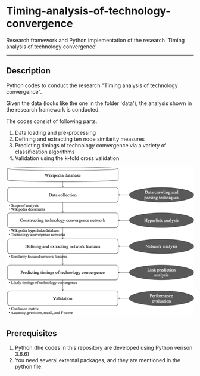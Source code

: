 # Timing-analysis-of-technology-convergence
Research framework and Python implementation of the research 'Timing analysis of technology convergence'

***

Description
-----------
Python codes to conduct the research "Timing analysis of technology convergence".

Given the data (looks like the one in the folder 'data'), the analysis shown in the research framework is conducted.

The codes consist of following parts.
  1. Data loading and pre-processing
  2. Defining and extracting ten node similarity measures
  3. Predicting timings of technology convergence via a variety of classification algorithms
  4. Validation using the k-fold cross validation
  
![image](./timings_tc.png)



Prerequisites
-------------
1. Python (the codes in this repository are developed using Python verison 3.6.6)
2. You need several external packages, and they are mentioned in the python file.



